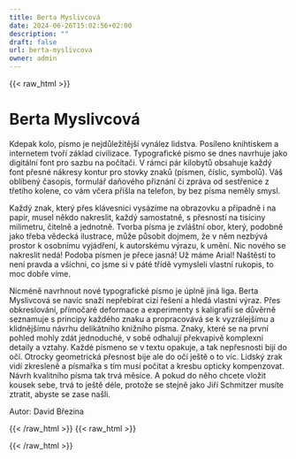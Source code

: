 ```yaml
---
title: Berta Myslivcová
date: 2024-06-26T15:02:56+02:00
description: ""
draft: false
url: berta-myslivcova
owner: admin
---
```

{{< raw_html >}}
<h1 id="berta-myslivcova">Berta Myslivcov&aacute;</h1>
<p class="MsoNormal">Kdepak kolo, p&iacute;smo je nejdůležitěj&scaron;&iacute; vyn&aacute;lez lidstva. Pos&iacute;leno knihtiskem a internetem tvoř&iacute; z&aacute;klad civilizace. Typografick&eacute; p&iacute;smo se dnes navrhuje jako digit&aacute;ln&iacute; font pro sazbu na poč&iacute;tači. V r&aacute;mci p&aacute;r kilobytů obsahuje každ&yacute; font přesn&eacute; n&aacute;kresy kontur pro stovky znaků (p&iacute;smen, č&iacute;slic, symbolů). V&aacute;&scaron; obl&iacute;ben&yacute; časopis, formul&aacute;ř daňov&eacute;ho přizn&aacute;n&iacute; či zpr&aacute;va od sestřenice z třet&iacute;ho kolene, co v&aacute;m včera při&scaron;la na telefon, by bez p&iacute;sma neměly smysl.</p>
<p class="MsoNormal">Každ&yacute; znak, kter&yacute; přes kl&aacute;vesnici vys&aacute;z&iacute;me na obrazovku a př&iacute;padně i na pap&iacute;r, musel někdo nakreslit, každ&yacute; samostatně, s přesnost&iacute; na tis&iacute;ciny milimetru, čitelně a jednotně. Tvorba p&iacute;sma je zvl&aacute;&scaron;tn&iacute; obor, kter&yacute;, podobně jako třeba vědeck&aacute; ilustrace, může působit dojmem, že v něm nezb&yacute;v&aacute; prostor k osobn&iacute;mu vyj&aacute;dřen&iacute;, k autorsk&eacute;mu v&yacute;razu, k uměn&iacute;. Nic nov&eacute;ho se nakreslit ned&aacute;! Podoba p&iacute;smen je přece jasn&aacute;! Už m&aacute;me Arial! Na&scaron;těst&iacute; to nen&iacute; pravda a v&scaron;ichni, co jsme si v p&aacute;t&eacute; tř&iacute;dě vymysleli vlastn&iacute; rukopis, to moc dobře v&iacute;me.</p>
<p class="MsoNormal">Nicm&eacute;ně navrhnout nov&eacute; typografick&eacute; p&iacute;smo je &uacute;plně jin&aacute; liga. Berta Myslivcov&aacute; se nav&iacute;c snaž&iacute; nepřeb&iacute;rat ciz&iacute; ře&scaron;en&iacute; a hled&aacute; vlastn&iacute; v&yacute;raz. Přes obkreslov&aacute;n&iacute;, př&iacute;močar&eacute; deformace a experimenty s kaligrafi&iacute; se důvěrně seznamuje s principy každ&eacute;ho znaku a propracov&aacute;v&aacute; se k vyzr&aacute;lej&scaron;&iacute;mu a klidněj&scaron;&iacute;mu n&aacute;vrhu delik&aacute;tn&iacute;ho knižn&iacute;ho p&iacute;sma. Znaky, kter&eacute; se na prvn&iacute; pohled mohly zd&aacute;t jednoduch&eacute;, v sobě odhaluj&iacute; překvapivě komplexn&iacute; detaily a vztahy. Každ&eacute; p&iacute;smeno se v textu opakuje, a tak nepřesnosti bij&iacute; do oč&iacute;. Otrocky geometrick&aacute; přesnost bije ale do oč&iacute; je&scaron;tě o to v&iacute;c. Lidsk&yacute; zrak vid&iacute; zkresleně a p&iacute;smařka s t&iacute;m mus&iacute; poč&iacute;tat a kresbu opticky kompenzovat. N&aacute;vrh kvalitn&iacute;ho p&iacute;sma tak trv&aacute; měs&iacute;ce. A pokud do něho chcete vložit kousek sebe, trv&aacute; to je&scaron;tě d&eacute;le, protože se stejně jako Jiř&iacute; Schmitzer mus&iacute;te ztratit, abyste se zase na&scaron;li.</p>
<p class="MsoNormal">Autor: David Březina</p>
{{< /raw_html >}}
<!-- SECTION BREAK -->
{{< raw_html >}}

{{< /raw_html >}}
